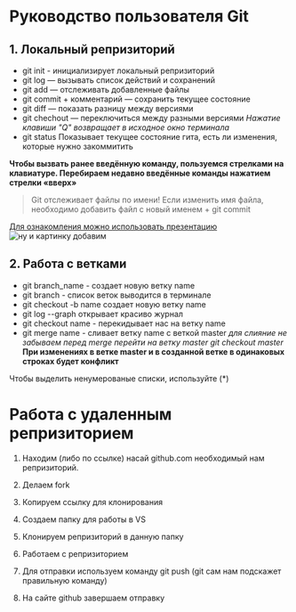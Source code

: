# Руководство пользователя Git
## 1. Локальный репризиторий
* git init - инициализирует локальный репризиторий
* git log — вызывать список действий и сохранений
* git add — отслеживать добавленные файлы
* git commit + комментарий — сохранить текущее состояние
* git diff — показать разницу между версиями
* git chechout — переключиться между разными версиями
*Нажатие клавиши "Q" возвращает в исходное окно терминала*
* git status Показывает текущее состояние гита, есть ли изменения, которые нужно закоммитить

**Чтобы вызвать ранее введённую команду,
пользуемся стрелками на клавиатуре.
Перебираем недавно введённые команды
нажатием стрелки «вверх»**                          

> Git отслеживает файлы по имени! Если изменить имя файла, необходимо добавить файл с новый именем + git commit


[Для ознакомления можно использовать презентацию ](https://gbcdn.mrgcdn.ru/uploads/asset/3382251/attachment/b5c88675c477bd530bd5b532a181cf2f.pdf "ссылка на первую лекцию")
![ну и картинку добавим](https://res.cloudinary.com/practicaldev/image/fetch/s--tl1bwCNQ--/c_imagga_scale,f_auto,fl_progressive,h_1080,q_auto,w_1080/https://dev-to-uploads.s3.amazonaws.com/i/kc1str971ujjedi3h32i.png
)

## 2. Работа с ветками

* git branch_name - создает новую ветку name
* git branch - список веток выводится в терминале
* git checkout -b name создает новую ветку name
* git log --graph открывает красиво журнал
* git checkout name - перекидывает нас на ветку name
* git merge name - сливает ветку name с веткой master
*для слияние не забываем перед merge перейти на ветку master git checkout master*
**При изменениях в ветке master и в созданной ветке в одинаковых строках будет конфликт**


Чтобы выделить ненумерованые списки, используйте (*)


# Работа с удаленным репризиторием

1. Находим (либо по ссылке) насай github.com необходимый нам репризиторий.

2. Делаем fork 

3. Копируем ссылку для клонирования

4. Создаем папку для работы в VS

5. Клонируем репризиторий в данную папку

6. Работаем с репризиторием

7. Для отправки используем команду git push (git сам нам подскажет правильную команду)

8. На сайте github завершаем отправку